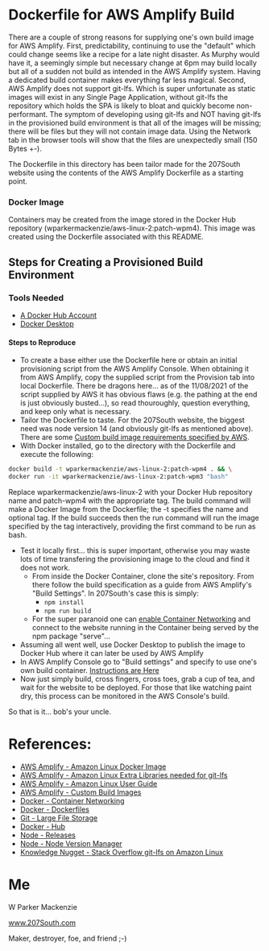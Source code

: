 # Dockerfile for AWS Amplify Build

There are a couple of strong reasons for supplying one's own build image for AWS Amplify. First, predictability, continuing to use the "default" which could change seems like a recipe for a late night disaster. As Murphy would have it, a seemingly simple but necessary change at 6pm may build locally but all of a sudden not build as intended in the AWS Amplify system. Having a dedicated build container makes everything far less magical. Second, AWS Amplify does not support git-lfs. Which is super unfortunate as static images will exist in any Single Page Application, without git-lfs the repository which holds the SPA is likely to bloat and quickly become non-performant. The symptom of developing using git-lfs and NOT having git-lfs in the provisioned build environment is that all of the images will be missing; there will be files but they will not contain image data. Using the Network tab in the browser tools will show that the files are unexpectedly small (150 Bytes +-).

The Dockerfile in this directory has been tailor made for the 207South website using the contents of the AWS Amplify Dockerfile as a starting point.

### Docker Image
Containers may be created from the image stored in the Docker Hub repository (wparkermackenzie/aws-linux-2:patch-wpm4). This image was created using the Dockerfile associated with this README.

## Steps for Creating a Provisioned Build Environment

### Tools Needed
- [A Docker Hub Account](https://hub.docker.com/)
- [Docker Desktop](https://www.docker.com/products/docker-desktop/)

#### Steps to Reproduce
- To create a base either use the Dockerfile here or obtain an initial provisioning script from the AWS Amplify Console. When obtaining it from AWS Amplify, copy the supplied script from the Provision tab into local Dockerfile. There be dragons here... as of the 11/08/2021 of the script supplied by AWS it has obvious flaws (e.g. the pathing at the end is just obviously busted...), so read thouroughly, question everything, and keep only what is necessary. 
- Tailor the Dockerfile to taste. For the 207South website, the biggest need was node version 14 (and obviously git-lfs as mentioned above). There are some [Custom build image requirements specified by AWS](https://docs.aws.amazon.com/amplify/latest/userguide/custom-build-image.html).
- With Docker installed, go to the directory with the Dockerfile and execute the following:
```bash
docker build -t wparkermackenzie/aws-linux-2:patch-wpm4 . && \
docker run -it wparkermackenzie/aws-linux-2:patch-wpm3 "bash"
```
Replace wparkermackenzie/aws-linux-2 with your Docker Hub repository name and patch-wpm4 with the appropriate tag. The build command will make a Docker Image from the Dockerfile; the -t specifies the name and optional tag. If the build succeeds then the run command will run the image specified by the tag interactively, providing the first command to be run as bash. 

- Test it locally first... this is super important, otherwise you may waste lots of time transfering the provisioning image to the cloud and find it does not work.
  - From inside the Docker Container, clone the site's repository. From there follow the build specification as a guide from AWS Amplify's "Build Settings". In 207South's case this is simply:
    - `npm install`
    - `npm run build`
  - For the super paranoid one can [enable Container Networking](https://docs.docker.com/config/containers/container-networking/) and connect to the website running in the Container being served by the npm package "serve"...
- Assuming all went well, use Docker Desktop to publish the image to Docker Hub where it can later be used by AWS Amplify
- In AWS Amplify Console go to "Build settings" and specify to use one's own build container. [Instructions are Here](https://docs.aws.amazon.com/amplify/latest/userguide/custom-build-image.html)
- Now just simply build, cross fingers, cross toes, grab a cup of tea, and wait for the website to be deployed. For those that like watching paint dry, this process can be monitored in the AWS Console's build.

So that is it... bob's your uncle. 

# References:
- [AWS Amplify - Amazon Linux Docker Image](https://hub.docker.com/_/amazonlinux/?tab=description)
- [AWS Amplify - Amazon Linux Extra Libraries needed for git-lfs](https://docs.aws.amazon.com/AmazonECR/latest/userguide/amazon_linux_container_image.html)
- [AWS Amplify - Amazon Linux User Guide](https://docs.aws.amazon.com/AmazonECR/latest/userguide/amazon_linux_container_image.html)
- [AWS Amplify - Custom Build Images](https://docs.aws.amazon.com/amplify/latest/userguide/custom-build-image.html)
- [Docker - Container Networking](https://docs.docker.com/config/containers/container-networking/)
- [Docker - Dockerfiles](https://docs.docker.com/develop/develop-images/dockerfile_best-practices/)
- [Git - Large File Storage](https://git-lfs.github.com/)
- [Docker - Hub](https://hub.docker.com/)
- [Node - Releases](https://nodejs.org/en/download/releases/)
- [Node - Node Version Manager](https://github.com/nvm-sh/nvm)
- [Knowledge Nugget - Stack Overflow git-lfs on Amazon Linux](https://stackoverflow.com/questions/71448559/git-large-file-storage-how-to-install-git-lfs-on-aws-ec2-linux-2-no-package)




# Me
W Parker Mackenzie

www.207South.com

Maker, destroyer, foe, and friend ;-)
